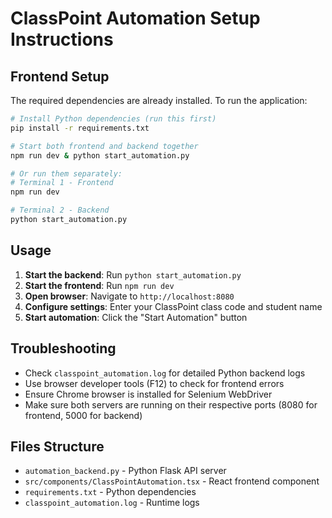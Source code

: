 
# ClassPoint Automation Setup Instructions

## Frontend Setup

The required dependencies are already installed. To run the application:

```bash
# Install Python dependencies (run this first)
pip install -r requirements.txt

# Start both frontend and backend together
npm run dev & python start_automation.py

# Or run them separately:
# Terminal 1 - Frontend
npm run dev

# Terminal 2 - Backend  
python start_automation.py
```

## Usage

1. **Start the backend**: Run `python start_automation.py`
2. **Start the frontend**: Run `npm run dev` 
3. **Open browser**: Navigate to `http://localhost:8080`
4. **Configure settings**: Enter your ClassPoint class code and student name
5. **Start automation**: Click the "Start Automation" button

## Troubleshooting

- Check `classpoint_automation.log` for detailed Python backend logs
- Use browser developer tools (F12) to check for frontend errors
- Ensure Chrome browser is installed for Selenium WebDriver
- Make sure both servers are running on their respective ports (8080 for frontend, 5000 for backend)

## Files Structure

- `automation_backend.py` - Python Flask API server
- `src/components/ClassPointAutomation.tsx` - React frontend component
- `requirements.txt` - Python dependencies
- `classpoint_automation.log` - Runtime logs
